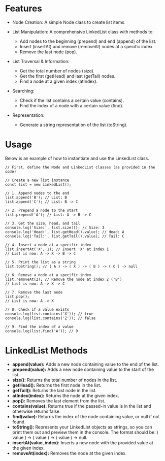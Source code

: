 # Features

  * Node Creation: A simple Node class to create list items.
  * List Manipulation: A comprehensive LinkedList class with methods to:  
    
    * Add nodes to the beginning (prepend) and end (append) of the list.
    * Insert (insertAt) and remove (removeAt) nodes at a specific index.
    * Remove the last node (pop).

* List Traversal & Information:

    * Get the total number of nodes (size).
    * Get the first (getHead) and last (getTail) nodes.
    * Find a node at a given index (atIndex).

* Searching:

    * Check if the list contains a certain value (contains).
    * Find the index of a node with a certain value (find).

* Representation:

    * Generate a string representation of the list (toString).
 

# Usage
Below is an example of how to instantiate and use the LinkedList class.

```
// First, define the Node and LinkedList classes (as provided in the code)

// Create a new list instance
const list = new LinkedList();

// 1. Append nodes to the end
list.append('B'); // List: B
list.append('C'); // List: B -> C

// 2. Prepend a node to the start
list.prepend('A'); // List: A -> B -> C

// 3. Get the size, head, and tail
console.log('Size:', list.size()); // Size: 3
console.log('Head:', list.getHead().value); // Head: A
console.log('Tail:', list.getTail().value); // Tail: C

// 4. Insert a node at a specific index
list.insertAt('X', 1); // Insert 'X' at index 1
// List is now: A -> X -> B -> C

// 5. Print the list as a string
list.toString(); // ( A ) -> ( X ) -> ( B ) -> ( C ) -> null

// 6. Remove a node at a specific index
list.removeAt(2); // Remove the node at index 2 ('B')
// List is now: A -> X -> C

// 7. Remove the last node
list.pop();
// List is now: A -> X

// 8. Check if a value exists
console.log(list.contains('X')); // true
console.log(list.contains('Z')); // false

// 9. Find the index of a value
console.log(list.find('A')); // 0
```


# LinkedList Methods

* **append(value):** Adds a new node containing value to the end of the list.
* **prepend(value):** Adds a new node containing value to the start of the list.
* **size():** Returns the total number of nodes in the list.
* **getHead():** Returns the first node in the list.
* **getTail():** Returns the last node in the list.
* **atIndex(index):** Returns the node at the given index.
* **pop():** Removes the last element from the list.
* **contains(value):** Returns true if the passed-in value is in the list and otherwise returns false.
* **find(value):** Returns the index of the node containing value, or null if not found.
* **toString():** Represents your LinkedList objects as strings, so you can print them out and preview them in the console. The format should be: ( value ) -> ( value ) -> ( value ) -> null.
* **insertAt(value, index):** Inserts a new node with the provided value at the given index.
* **removeAt(index):** Removes the node at the given index.
